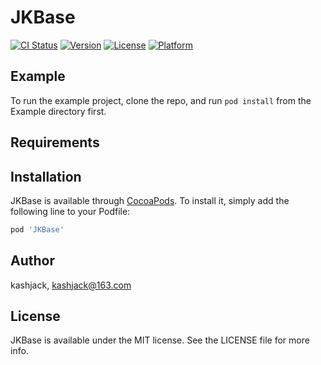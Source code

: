 # JKBase

[![CI Status](https://img.shields.io/travis/kashjack/JKBase.svg?style=flat)](https://travis-ci.org/kashjack/JKBase)
[![Version](https://img.shields.io/cocoapods/v/JKBase.svg?style=flat)](https://cocoapods.org/pods/JKBase)
[![License](https://img.shields.io/cocoapods/l/JKBase.svg?style=flat)](https://cocoapods.org/pods/JKBase)
[![Platform](https://img.shields.io/cocoapods/p/JKBase.svg?style=flat)](https://cocoapods.org/pods/JKBase)

## Example

To run the example project, clone the repo, and run `pod install` from the Example directory first.

## Requirements

## Installation

JKBase is available through [CocoaPods](https://cocoapods.org). To install
it, simply add the following line to your Podfile:

```ruby
pod 'JKBase'
```

## Author

kashjack, kashjack@163.com

## License

JKBase is available under the MIT license. See the LICENSE file for more info.
